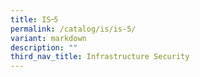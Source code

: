 ```yaml
---
title: IS᠆5
permalink: /catalog/is/is-5/
variant: markdown
description: ""
third_nav_title: Infrastructure Security
---
```

